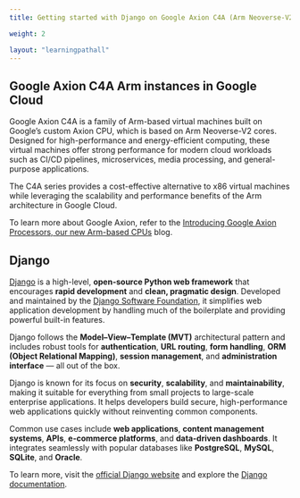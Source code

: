 ```yaml
---
title: Getting started with Django on Google Axion C4A (Arm Neoverse-V2)

weight: 2

layout: "learningpathall"
---
```


## Google Axion C4A Arm instances in Google Cloud

Google Axion C4A is a family of Arm-based virtual machines built on Google’s custom Axion CPU, which is based on Arm Neoverse-V2 cores. Designed for high-performance and energy-efficient computing, these virtual machines offer strong performance for modern cloud workloads such as CI/CD pipelines, microservices, media processing, and general-purpose applications.

The C4A series provides a cost-effective alternative to x86 virtual machines while leveraging the scalability and performance benefits of the Arm architecture in Google Cloud.

To learn more about Google Axion, refer to the [Introducing Google Axion Processors, our new Arm-based CPUs](https://cloud.google.com/blog/products/compute/introducing-googles-new-arm-based-cpu) blog.

## Django

[Django](https://www.djangoproject.com/) is a high-level, **open-source Python web framework** that encourages **rapid development** and **clean, pragmatic design**. Developed and maintained by the [Django Software Foundation](https://www.djangoproject.com/foundation/), it simplifies web application development by handling much of the boilerplate and providing powerful built-in features.

Django follows the **Model–View–Template (MVT)** architectural pattern and includes robust tools for **authentication**, **URL routing**, **form handling**, **ORM (Object Relational Mapping)**, **session management**, and **administration interface** — all out of the box.

Django is known for its focus on **security**, **scalability**, and **maintainability**, making it suitable for everything from small projects to large-scale enterprise applications. It helps developers build secure, high-performance web applications quickly without reinventing common components.

Common use cases include **web applications**, **content management systems**, **APIs**, **e-commerce platforms**, and **data-driven dashboards**. It integrates seamlessly with popular databases like **PostgreSQL**, **MySQL**, **SQLite**, and **Oracle**.

To learn more, visit the [official Django website](https://www.djangoproject.com/) and explore the [Django documentation](https://docs.djangoproject.com/en/stable/).
